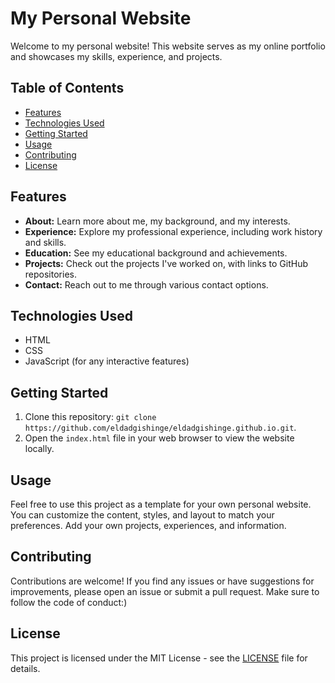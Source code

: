 # My Personal Website

Welcome to my personal website! This website serves as my online portfolio and showcases my skills, experience, and projects.

## Table of Contents

- [Features](#features)
- [Technologies Used](#technologies-used)
- [Getting Started](#getting-started)
- [Usage](#usage)
- [Contributing](#contributing)
- [License](#license)

## Features

- **About:** Learn more about me, my background, and my interests.
- **Experience:** Explore my professional experience, including work history and skills.
- **Education:** See my educational background and achievements.
- **Projects:** Check out the projects I've worked on, with links to GitHub repositories.
- **Contact:** Reach out to me through various contact options.

## Technologies Used

- HTML
- CSS
- JavaScript (for any interactive features)

## Getting Started

1. Clone this repository: `git clone https://github.com/eldadgishinge/eldadgishinge.github.io.git`.
2. Open the `index.html` file in your web browser to view the website locally.

## Usage

Feel free to use this project as a template for your own personal website. You can customize the content, styles, and layout to match your preferences. Add your own projects, experiences, and information.

## Contributing

Contributions are welcome! If you find any issues or have suggestions for improvements, please open an issue or submit a pull request. Make sure to follow the code of conduct:)

## License

This project is licensed under the MIT License - see the [LICENSE](LICENSE) file for details.
